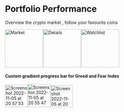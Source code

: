 # Portfolio Performance
Overview the crypto market , follow your favourite coins

<img width="125" alt="Market" src="https://user-images.githubusercontent.com/47697501/200138321-3092d346-853e-4350-9b8b-74e1a59a9645.png"><img width="125" alt="Details" src="https://user-images.githubusercontent.com/47697501/200138320-57e2e1fd-172f-4328-b8e4-72c45f1efe03.png"><img width="125" alt="Watchlist" src="https://user-images.githubusercontent.com/47697501/200138322-7961bce1-3f46-4ab5-9ae6-b4741bacb06e.png">
#### Custom gradient progress bar for Greed and Fear Index

<img width="74" alt="Screenshot 2022-11-05 at 20 57 53" src="https://user-images.githubusercontent.com/47697501/200141248-5b51771c-8788-427c-b4d2-b091562bf1f5.png"><img width="76" alt="Screenshot 2022-11-05 at 20 55 47" src="https://user-images.githubusercontent.com/47697501/200141252-4f6900df-c1d0-4eb0-b42d-dcaedcd3d5d9.png"><img width="72" alt="Screenshot 2022-11-05 at 20 53 32" src="https://user-images.githubusercontent.com/47697501/200141256-2639cc5a-19b8-4300-ac8b-a0e7d22a5c97.png">





